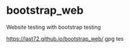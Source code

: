 # bootstrap_web
Website testing with bootstrap
testing

https://last72.github.io/bootstrap_web/
gpg tes